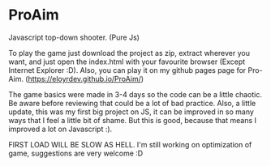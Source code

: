 # ProAim
Javascript top-down shooter. (Pure Js)

To play the game just download the project as zip, extract wherever you want, and just open the index.html with your favourite browser (Except Internet Explorer :D). Also, you can play it on my github pages page for Pro-Aim. (https://eloyrdev.github.io/ProAim/)

The game basics were made in 3-4 days so the code can be a little chaotic. Be aware before reviewing that could be a lot of bad practice. Also, a little update, this was my first big project on JS, it can be improved in so many ways that I feel a little bit of shame. But this is good, because that means I improved a lot on Javascript :).

FIRST LOAD WILL BE SLOW AS HELL. I'm still working on optimization of game, suggestions are very welcome :D
